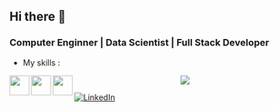 ## Hi there 👋

### Computer Enginner | Data Scientist | Full Stack Developer
<!--

I'm a skilled and passionate Data Scientist and Full Stack Developer with expertise in Python, SQL, machine learning, and web development. I have a strong background in data analysis, statistics, and mathematics, along with hands-on experience in building predictive models, recommendation systems, and time series analysis. My goal is to leverage data-driven insights and innovative technologies to solve complex business challenges and drive impactful results.
-->
- My skills :
<img src="https://cdn.icon-icons.com/icons2/1508/PNG/512/python_104451.png" width="35" height="35" align=left>
<img src="https://cdn.icon-icons.com/icons2/2415/PNG/512/c_original_logo_icon_146611.png" width="35" height="35" align=left>
<img src="https://cdn-icons-png.flaticon.com/512/6132/6132222.png" width="35" height="35" align=left>

<div>
  <p align=center>
    <img src="http://github-readme-streak-stats.herokuapp.com?user=farkon00&theme=jolly&hide_border=true&date_format=M%20j%5B%2C%20Y%5D">
  </p>
</div>


[![LinkedIn](https://img.shields.io/badge/LinkedIn-Pastorio-blue.svg)](https://www.linkedin.com/in/jo%C3%A3o-past%C3%B3rio-90336414b/)


<!--
**Pastorio/Pastorio** is a ✨ _special_ ✨ repository because its `README.md` (this file) appears on your GitHub profile.

Here are some ideas to get you started:

- 🔭 I’m currently working on ...
- 🌱 I’m currently learning ...
- 👯 I’m looking to collaborate on ...
- 🤔 I’m looking for help with ...
- 💬 Ask me about ...
- 📫 How to reach me: ...
- 😄 Pronouns: ...
- ⚡ Fun fact: ...
-->
